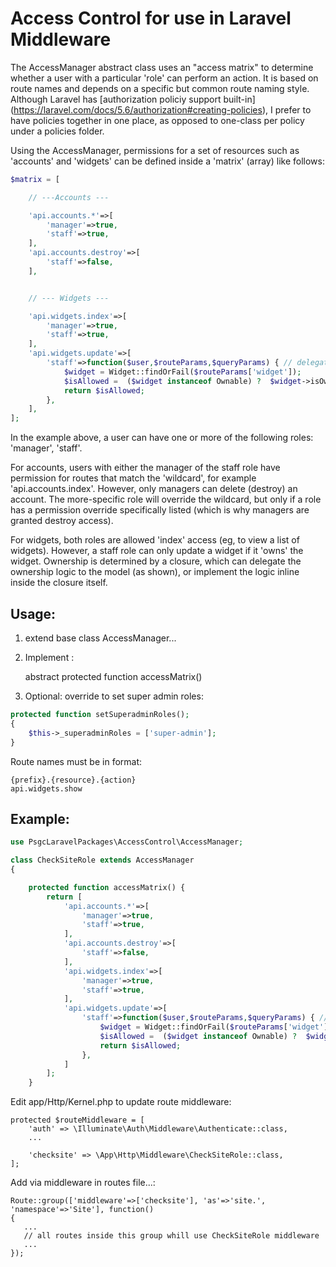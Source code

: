 # Access Control for use in Laravel Middleware

The AccessManager abstract class uses an "access matrix" to determine whether a user with a particular 'role' can perform an action. It is based on route names and depends on a specific but common route naming style. Although Laravel has [authorization policiy support built-in] (https://laravel.com/docs/5.6/authorization#creating-policies), I prefer to have policies together in one place, as opposed to one-class per policy under a policies folder.

Using the AccessManager, permissions for a set of resources such as 'accounts' and 'widgets' can be defined inside a 'matrix' (array) like follows:

```php
$matrix = [

    // ---Accounts ---

    'api.accounts.*'=>[
        'manager'=>true,
        'staff'=>true,
    ],
    'api.accounts.destroy'=>[
        'staff'=>false,
    ],


    // --- Widgets ---

    'api.widgets.index'=>[
        'manager'=>true,
        'staff'=>true,
    ],
    'api.widgets.update'=>[
        'staff'=>function($user,$routeParams,$queryParams) { // delegate as closure
            $widget = Widget::findOrFail($routeParams['widget']);
            $isAllowed =  ($widget instanceof Ownable) ?  $widget->isOwnedBy() : false;
            return $isAllowed;
        },
    ],
];
```

In the example above, a user can have one or more of the following roles: 'manager', 'staff'.

For accounts, users with either the manager of the staff role have permission for routes that match the 'wildcard', for example 'api.accounts.index'. However, only managers can delete (destroy) an account. The more-specific role will override the wildcard, but only if a role has a permission override specifically listed (which is why managers are granted destroy access).

For widgets, both roles are allowed 'index' access (eg, to view a list of widgets). However, a staff role can only update a widget if it 'owns' the widget. Ownership is determined by a closure, which can delegate the ownership logic to the model (as shown), or implement the logic inline inside the closure itself.

## Usage:

1. extend base class AccessManager...

2. Implement :

    abstract protected function accessMatrix()

3. Optional: override to set super admin roles:

```php
protected function setSuperadminRoles();
{
    $this->_superadminRoles = ['super-admin'];
}
```

Route names must be in format:

    {prefix}.{resource}.{action}
    api.widgets.show

## Example:

```php
use PsgcLaravelPackages\AccessControl\AccessManager;

class CheckSiteRole extends AccessManager
{

    protected function accessMatrix() {
        return [
            'api.accounts.*'=>[
                'manager'=>true,
                'staff'=>true,
            ],
            'api.accounts.destroy'=>[
                'staff'=>false,
            ],
            'api.widgets.index'=>[
                'manager'=>true,
                'staff'=>true,
            ],
            'api.widgets.update'=>[
                'staff'=>function($user,$routeParams,$queryParams) { // delegate as closure
                    $widget = Widget::findOrFail($routeParams['widget']);
                    $isAllowed =  ($widget instanceof Ownable) ?  $widget->isOwnedBy() : false;
                    return $isAllowed;
                },
            ]
        ];
    }
```

Edit app/Http/Kernel.php to update route middleware:

    protected $routeMiddleware = [
        'auth' => \Illuminate\Auth\Middleware\Authenticate::class,
        ...

        'checksite' => \App\Http\Middleware\CheckSiteRole::class,
    ];


Add via middleware in routes file...: 

    Route::group(['middleware'=>['checksite'], 'as'=>'site.', 'namespace'=>'Site'], function()
    {
       ...
       // all routes inside this group whill use CheckSiteRole middleware
       ...
    });

